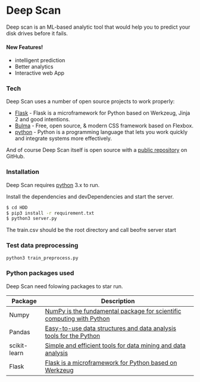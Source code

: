 # Deep Scan

Deep scan is an ML-based analytic tool that would help you to predict your disk drives before it fails.

#### New Features!
  - intelligent prediction
  - Better analytics 
  - Interactive web App


### Tech 

Deep Scan uses a number of open source projects to work properly:

* [Flask] - Flask is a microframework for Python based on Werkzeug, Jinja 2 and good intentions.
* [Bulma] - Free, open source, & modern CSS framework based on Flexbox.
* [python] - Python is a programming language that lets you work quickly
and integrate systems more effectively.

And of course Deep Scan itself is open source with a [public repository][dill]
 on GitHub.

### Installation

Deep Scan requires [python] 3.x to run.

Install the dependencies and devDependencies and start the server.

```sh
$ cd HDD
$ pip3 install -r requirement.txt
$ python3 server.py
```

The train.csv should be the root directory and call beofre server start

### Test data preprocessing

```sh
python3 train_preprocess.py 
```

### Python packages used
Deep Scan need folowing packages to star run.

| Package | Description |
| ------ | ------ |
| Numpy | [NumPy is the fundamental package for scientific computing with Python][pk1] |
| Pandas | [Easy-to-use data structures and data analysis tools for the Python][pk2] |
| scikit-learn | [Simple and efficient tools for data mining and data analysis][pk3] |
| Flask | [Flask is a microframework for Python based on Werkzeug][pk4] |




   [dill]: <git@github.com:nikhilpsathyanathan>
   [git-repo-url]: <git@github.com:nikhilpsathyanathan/HDD.git>
   [bulma]: <https://bulma.io/>
   [Flask]: <http://flask.pocoo.org/>
   [python]: <https://www.python.org/>

   [Pk1]: <http://www.numpy.org>
   [pk2]: <https://pandas.pydata.org/>
   [pk3]: <https://scikit-learn.org/stable/>
   [pk4]: <http://flask.pocoo.org/>
